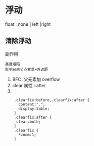 # 浮动

float : none | left |right

## 清除浮动

副作用
```
高度塌陷
影响兄弟节点背景+外边距
```

1. BFC :父元素加 overflow
2. clear 属性 ::after
3. 

```
    .clearfix:before,.clearfix:after { 
      content:".";
      display:table;
    }
    .clearfix:after {
     clear:both;
    }
    .clearfix {
      *zoom:1;
    }

```




